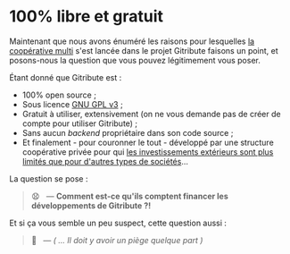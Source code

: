 # 100% libre et gratuit

<!-- 🚧  &nbsp; `Redaction in progress...` -->

Maintenant que nous avons énuméré les raisons pour lesquelles [la coopérative multi](https://multi.coop) s'est lancée dans le projet Gitribute faisons un point, et posons-nous la question que vous pouvez légitimement vous poser.

Étant donné que Gitribute est :

- 100% open source ;
- Sous licence [GNU GPL v3](/software) ;
- Gratuit à utiliser, extensivement (on ne vous demande pas de créer de compte pour utiliser Gitribute) ;
- Sans aucun _backend_ propriétaire dans son code source ;
- Et finalement - pour couronner le tout - développé par une structure coopérative privée pour qui [les investissements extérieurs sont plus limités que pour d'autres types de sociétés](https://www.cairn.info/revue-des-sciences-de-gestion-2011-3-page-97.htm)...

La question se pose :

> 😧 &nbsp; — **Comment est-ce qu'ils comptent financer les développements de Gitribute ?!**

Et si ça vous semble un peu suspect, cette question aussi :

> 🤔 &nbsp; — _( ... Il doit y avoir un piège quelque part )_
